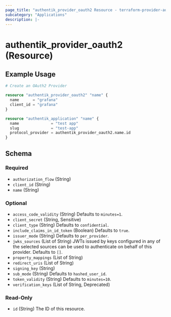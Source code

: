 ```yaml
---
page_title: "authentik_provider_oauth2 Resource - terraform-provider-authentik"
subcategory: "Applications"
description: |-
---
```


# authentik_provider_oauth2 (Resource)

## Example Usage

```terraform
# Create an OAuth2 Provider

resource "authentik_provider_oauth2" "name" {
  name      = "grafana"
  client_id = "grafana"
}

resource "authentik_application" "name" {
  name              = "test app"
  slug              = "test-app"
  protocol_provider = authentik_provider_oauth2.name.id
}
```

<!-- schema generated by tfplugindocs -->
## Schema

### Required

- `authorization_flow` (String)
- `client_id` (String)
- `name` (String)

### Optional

- `access_code_validity` (String) Defaults to `minutes=1`.
- `client_secret` (String, Sensitive)
- `client_type` (String) Defaults to `confidential`.
- `include_claims_in_id_token` (Boolean) Defaults to `true`.
- `issuer_mode` (String) Defaults to `per_provider`.
- `jwks_sources` (List of String) JWTs issued by keys configured in any of the selected sources can be used to authenticate on behalf of this provider. Defaults to `[]`.
- `property_mappings` (List of String)
- `redirect_uris` (List of String)
- `signing_key` (String)
- `sub_mode` (String) Defaults to `hashed_user_id`.
- `token_validity` (String) Defaults to `minutes=10`.
- `verification_keys` (List of String, Deprecated)

### Read-Only

- `id` (String) The ID of this resource.
